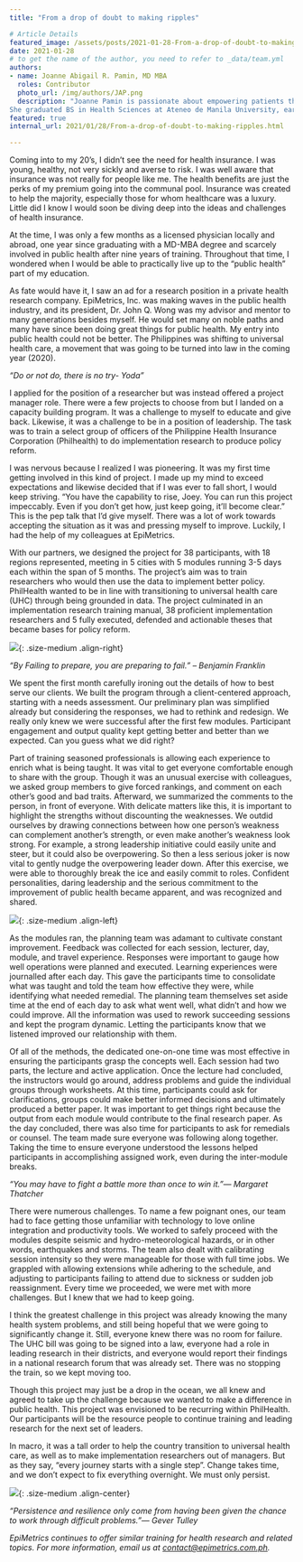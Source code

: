 ```yaml
---
title: "From a drop of doubt to making ripples"

# Article Details
featured_image: /assets/posts/2021-01-28-From-a-drop-of-doubt-to-making-ripples/Fromadrop1.jpg
date: 2021-01-28
# to get the name of the author, you need to refer to _data/team.yml
authors:
- name: Joanne Abigail R. Pamin, MD MBA
  roles: Contributor
  photo_url: /img/authors/JAP.png
  description: "Joanne Pamin is passionate about empowering patients through health education. 
She graduated BS in Health Sciences at Ateneo de Manila University, earned her MD MBA degree from Ateneo School of Medicine and Public Health (ASMPH) and Ateneo Graduate School of Business (AGSB). She is a licensed primary care physician in the Philippines and the United Kingdom, with a special interest in laparoscopic surgery, dermatology, artificial intelligence and public health.She is currently the CEO of OnCare Health Solutions, a business medical consultancy and COVID-19 solution service while still heavily engaged in various medical researches, including EpiMetrics’ COVID-19 related research."
featured: true
internal_url: 2021/01/28/From-a-drop-of-doubt-to-making-ripples.html

---
```


Coming into to my 20’s, I didn’t see the need for health insurance. I was young, healthy, not very sickly and averse to risk. I was well aware that insurance was not really for people like me. The health benefits are just the perks of my premium going into the communal pool. Insurance was created to help the majority, especially those for whom healthcare was a luxury. Little did I know I would soon be diving deep into the ideas and challenges of health insurance.

At the time, I was only a few months as a licensed physician locally and abroad, one year since graduating with a MD-MBA degree and scarcely involved in public health after nine years of training. Throughout that time, I wondered when I would be able to practically live up to the “public health” part of my education. 

As fate would have it, I saw an ad for a research position in a private health research company. EpiMetrics, Inc. was making waves in the public health industry, and its president, Dr. John Q. Wong was my advisor and mentor to many generations besides myself. He would set many on noble paths and many have since been doing great things for public health. My entry into public health could not be better. The Philippines was shifting to universal health care, a movement that was going to be turned into law in the coming year (2020). 

_“Do or not do, there is no try- Yoda”_

I applied for the position of a researcher but was instead offered a project manager role. There were a few projects to choose from but I landed on a capacity building program. It was a challenge to myself to educate and give back. Likewise, it was a challenge to be in a position of leadership. The task was to train a select group of officers of the Philippine Health Insurance Corporation (Philhealth) to do implementation research to produce policy reform.

I was nervous because I realized I was pioneering. It was my first time getting involved in this kind of project. I made up my mind to exceed expectations and likewise decided that if I was ever to fall short, I would keep striving. “You have the capability to rise, Joey. You can run this project impeccably. Even if you don’t get how, just keep going, it’ll become clear.” This is the pep talk that I’d give myself. There was a lot of work towards accepting the situation as it was and pressing myself to improve. Luckily, I had the help of my colleagues at EpiMetrics.

With our partners, we designed the project for 38 participants, with 18 regions represented, meeting in 5 cities with 5 modules running 3-5 days each within the span of 5 months. The project’s aim was to train researchers who would then use the data to implement better policy. PhilHealth wanted to be in line with transitioning to universal health care (UHC) through being grounded in data. The project culminated in an implementation research training manual, 38 proficient implementation researchers and 5 fully executed, defended and actionable theses that became bases for policy reform. 

![](/assets/posts/2021-01-28-From-a-drop-of-doubt-to-making-ripples/Fromadrop2.jpg){: .size-medium .align-right}

_“By Failing to prepare, you are preparing to fail.” – Benjamin Franklin_

We spent the first month carefully ironing out the details of how to best serve our clients. We built the program through a client-centered approach, starting with a needs assessment. Our preliminary plan was simplified already but considering the responses, we had to rethink and redesign. We really only knew we were successful after the first few modules. Participant engagement and output quality kept getting better and better than we expected. Can you guess what we did right?

Part of training seasoned professionals is allowing each experience to enrich what is being taught. It was vital to get everyone comfortable enough to share with the group. Though it was an unusual exercise with colleagues, we asked group members to give forced rankings, and comment on each other’s good and bad traits. Afterward, we summarized the comments to the person, in front of everyone. With delicate matters like this, it is important to highlight the strengths without discounting the weaknesses. We outdid ourselves by drawing connections between how one person’s weakness can complement another’s strength, or even make another’s weakness look strong. For example, a strong leadership initiative could easily unite and steer, but it could also be overpowering. So then a less serious joker is now vital to gently nudge the overpowering leader down. After this exercise, we were able to thoroughly break the ice and easily commit to roles. Confident personalities, daring leadership and the serious commitment to the improvement of public health became apparent, and was recognized and shared.

![](/assets/posts/2021-01-28-From-a-drop-of-doubt-to-making-ripples/Fromadrop3.jpg){: .size-medium .align-left}

As the modules ran, the planning team was adamant to cultivate constant improvement. Feedback was collected for each session, lecturer, day, module, and travel experience. Responses were important to gauge how well operations were planned and executed. Learning experiences were journalled after each day. This gave the participants time to consolidate what was taught and told the team how effective they were, while identifying what needed remedial. The planning team themselves set aside time at the end of each day to ask what went well, what didn’t and how we could improve. All the information was used to rework succeeding sessions and kept the program dynamic. Letting the participants know that we listened improved our relationship with them. 

Of all of the methods, the dedicated one-on-one time was most effective in ensuring the participants grasp the concepts well. Each session had two parts, the lecture and active application. Once the lecture had concluded, the instructors would go around, address problems and guide the individual groups through worksheets. At this time, participants could ask for clarifications, groups could make better informed decisions and ultimately produced a better paper. It was important to get things right because the output from each module would contribute to the final research paper. As the day concluded, there was also time for participants to ask for remedials or counsel. The team made sure everyone was following along together. Taking the time to ensure everyone understood the lessons helped participants in accomplishing assigned work, even during the inter-module breaks.

_“You may have to fight a battle more than once to win it.”― Margaret Thatcher_

There were numerous challenges. To name a few poignant ones, our team had to face getting those unfamiliar with technology to love online integration and productivity tools. We worked to safely proceed with the modules despite seismic and  hydro-meteorological hazards, or in other words, earthquakes and storms. The team also dealt with calibrating session intensity so they were manageable for those with full time jobs. We grappled with allowing extensions while adhering to the schedule, and adjusting to participants failing to attend due to sickness or sudden job reassignment. Every time we proceeded, we were met with more challenges. But I knew that we had to keep going.

I think the greatest challenge in this project was already knowing the many health system problems, and still being hopeful that we were going to significantly change it. Still, everyone knew there was no room for failure. The UHC bill was going to be signed into a law, everyone had a role in leading research in their districts, and everyone would report their findings in a national research forum that was already set. There was no stopping the train, so we kept moving too.

Though this project may just be a drop in the ocean, we all knew and agreed to take up the challenge because we wanted to make a difference in public health. 
This project was envisioned to be recurring within PhilHealth. Our participants will be the resource people to continue training and leading research for the next set of leaders.

In macro, it was a tall order to help the country transition to universal health care, as well as to make implementation researchers out of managers. But as they say, “every journey starts with a single step”. Change takes time, and we don’t expect to fix everything overnight. We must only persist.

![](/assets/posts/2021-01-28-From-a-drop-of-doubt-to-making-ripples/Fromadrop4.jpg){: .size-medium .align-center}

_“Persistence and resilience only come from having been given the chance to work through difficult problems.”― Gever Tulley_



_EpiMetrics continues to offer similar training for health research and related topics. For more information, email us at [contact@epimetrics.com.ph](mailto:contact@epimetrics.com.ph)._
